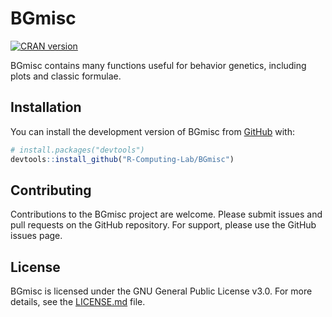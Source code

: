 
<!-- README.md is generated from README.Rmd. Please edit that file -->

# BGmisc

<!-- badges: start -->

[![CRAN
version](https://www.r-pkg.org/badges/version/BGmisc)](https://cran.r-project.org/package=BGmisc)
<!-- badges: end -->

BGmisc contains many functions useful for behavior genetics, including
plots and classic formulae.

## Installation

You can install the development version of BGmisc from
[GitHub](https://github.com/) with:

``` r
# install.packages("devtools")
devtools::install_github("R-Computing-Lab/BGmisc")
```

## Contributing

Contributions to the BGmisc project are welcome. Please submit issues
and pull requests on the GitHub repository. For support, please use the
GitHub issues page.

## License

BGmisc is licensed under the GNU General Public License v3.0. For more
details, see the
[LICENSE.md](https://github.com/R-Computing-Lab/BGmisc/blob/main/LICENSE.md)
file.

